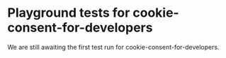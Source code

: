 # Playground tests for cookie-consent-for-developers
We are still awaiting the first test run for cookie-consent-for-developers.
